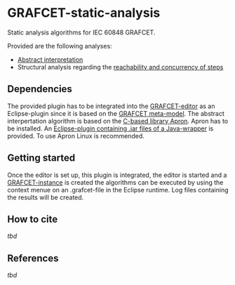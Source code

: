 # GRAFCET-static-analysis
Static analysis algorithms for IEC 60848 GRAFCET.

Provided are the following analyses:
* [Abstract interpretation](https://github.com/Project-AGRAFE/GRAFCET-static-analysis/blob/main/de.hsu.grafcet.staticAnalysis/src/de/hsu/grafcet/staticAnalysis/analysis/AbstractInterpreter.java)
* Structural analysis regarding the [reachability and concurrency of steps](https://github.com/Project-AGRAFE/GRAFCET-static-analysis/blob/main/de.hsu.grafcet.staticAnalysis/src/de/hsu/grafcet/staticAnalysis/analysis/StructuralConcurrencyAnalyzer.java)

## Dependencies
The provided plugin has to be integrated into the [GRAFCET-editor](https://github.com/Project-AGRAFE/GRAFCET-editor) as an Eclipse-plugin since it is based on the [GRAFCET meta-model](https://github.com/Project-AGRAFE/GRAFCET-meta-model).
The abstract interpertation algorithm is based on the [C-based library Apron](https://github.com/antoinemine/apron). Apron has to be installed. An [Eclipse-plugin containing .jar files of a Java-wrapper](https://github.com/Project-AGRAFE/GRAFCET-static-analysis/tree/main/de.hsu.grafcet.lib.apron) is provided. To use Apron Linux is recommended.

## Getting started
Once the editor is set up, this plugin is integrated, the editor is started and a [GRAFCET-instance](https://github.com/Project-AGRAFE/GRAFCET-instances) is created the algorithms can be executed by using the context menue on an .grafcet-file in the Eclipse runtime. Log files containing the results will be created.

## How to cite
_tbd_

## References
_tbd_
